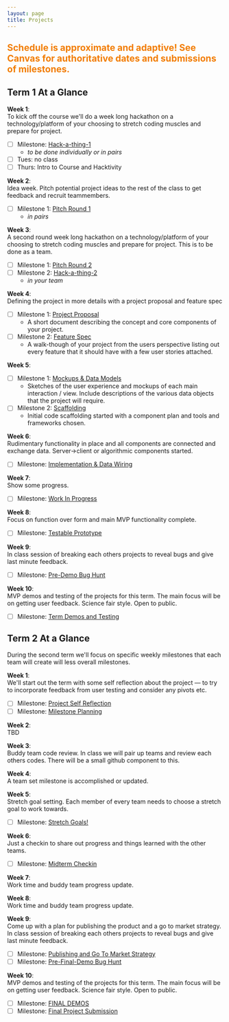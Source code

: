 ```yaml
---
layout: page
title: Projects
---
```



<!-- ## <span style="color: #F27D00">Project Info Coming Soon</span> ## -->

## <span style="color: #F27D00">Schedule is approximate and adaptive! See Canvas for authoritative dates and submissions of milestones.</span> ##


## Term 1 At a Glance

**Week 1**:<br>
To kick off the course we'll do a week long hackathon on a technology/platform of your choosing to stretch coding muscles and prepare for project.

- [ ] Milestone: [Hack-a-thing-1](milestones/hack-a-thing-1)<br>
  - *to be done individually or in pairs*
- [ ] Tues: no class
- [ ] Thurs: Intro to Course and Hacktivity

**Week 2**:<br>
  Idea week. Pitch potential project ideas to the rest of the class to get feedback and recruit teammembers.

- [ ] Milestone 1: [Pitch Round 1](milestones/pitch-round-1)
  - *in pairs*

**Week 3**:<br>
  A second round week long hackathon on a technology/platform of your choosing to stretch coding muscles and prepare for project. This is to be done as a team.

- [ ] Milestone 1: [Pitch Round 2](milestones/pitch-round-2)
- [ ] Milestone 2: [Hack-a-thing-2](milestones/hack-a-thing-2)
  - *in your team*

**Week 4**:<br>
  Defining the project in more details with a project proposal and feature spec

- [ ] Milestone 1: [Project Proposal](milestones/project-proposal)
  - A short document describing the concept and core components of your project.
- [ ] Milestone 2: [Feature Spec](milestones/feature-spec)
  - A walk-though of your project from the users perspective listing out every feature that it should have with a few user stories attached.

**Week 5**:<br>

- [ ] Milestone 1: [Mockups & Data Models](milestones/mockups-models)
  - Sketches of the user experience and mockups of each main interaction / view. Include descriptions of the various data objects that the project will require.
- [ ] Milestone 2: [Scaffolding](milestones/scaffolding)
  - Initial code scaffolding started with a component plan and tools and frameworks chosen.


**Week 6**:<br>
  Rudimentary functionality in place and all components are connected and exchange data. Server->client or algorithmic components started.

- [ ] Milestone: [Implementation & Data Wiring](milestones/wiring)

**Week 7**:<br>
  Show some progress.

- [ ] Milestone: [Work In Progress](milestones/workinprogress)

**Week 8**:<br>
  Focus on function over form and main MVP functionality complete.

- [ ] Milestone: [Testable Prototype](milestones/testable_prototype)

**Week 9**:<br>
  In class session of breaking each others projects to reveal bugs and give last minute feedback.

- [ ] Milestone: [Pre-Demo Bug Hunt](milestones/bughunt)

**Week 10**:<br>
  MVP demos and testing of the projects for this term. The main focus will be on getting user feedback. Science fair style. Open to public.

- [ ] Milestone: [Term Demos and Testing](milestones/demos)


## Term 2 At a Glance
During the second term we'll focus on specific weekly milestones that each team will create will less overall milestones.

**Week 1**:<br>
  We'll start out the term with some self reflection about the project — to try to incorporate feedback from user testing and consider any pivots etc.

- [ ] Milestone: [Project Self Reflection](milestones/project-self-reflection)
- [ ] Milestone: [Milestone Planning](milestones/milestone-plan)

**Week 2**:<br>
  TBD

**Week 3**:<br>
  Buddy team code review. In class we will pair up teams and review each others codes. There will be a small github component to this.

**Week 4**:<br>
  A team set milestone is accomplished or updated.

**Week 5**:<br>
  Stretch goal setting.  Each member of every team needs to choose a stretch goal to work towards.

  - [ ] Milestone: [Stretch Goals!](milestones/stretch-goals)

**Week 6**:<br>
  Just a checkin to share out progress and things learned with the other teams.

  - [ ] Milestone: [Midterm Checkin](milestones/midterm-checkin)

**Week 7**:<br>
  Work time and buddy team progress update.

**Week 8**:<br>
  Work time and buddy team progress update.

**Week 9**:<br>
  Come up with a plan for publishing the product and a go to market strategy.
  In class session of breaking each others projects to reveal bugs and give last minute feedback.

  - [ ] Milestone: [Publishing and Go To Market Strategy](milestones/publishing)
  - [ ] Milestone: [Pre-Final-Demo Bug Hunt](milestones/final-bughunt)

**Week 10**:<br>
  MVP demos and testing of the projects for this term. The main focus will be on getting user feedback. Science fair style. Open to public.

- [ ] Milestone: [FINAL DEMOS](milestones/demos)
- [ ] Milestone: [Final Project Submission](milestones/final)
